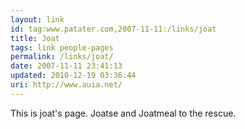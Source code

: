 ```yaml
---
layout: link
id: tag:www.patater.com,2007-11-11:/links/joat
title: Joat
tags: link people-pages
permalink: /links/joat/
date: 2007-11-11 23:41:13
updated: 2010-12-19 03:36:44
uri: http://www.auia.net/
---
```

This is joat's page. Joatse and Joatmeal to the rescue.
